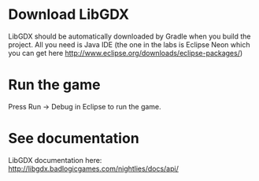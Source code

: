 Download LibGDX
=====

LibGDX should be automatically downloaded by Gradle when you build the project. All you need is Java IDE (the one in the labs is Eclipse Neon which you can get here http://www.eclipse.org/downloads/eclipse-packages/)

Run the game
=====
Press Run -> Debug in Eclipse to run the game.

See documentation
=====
LibGDX documentation here: http://libgdx.badlogicgames.com/nightlies/docs/api/
